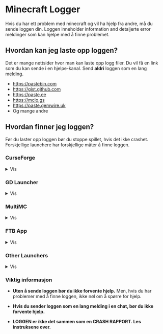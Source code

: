 # Minecraft Logger

Hvis du har ett problem med minecraft og vil ha hjelp fra andre, må du sende loggen din.
Loggen inneholder information and detaljerte error meldinger som kan hjelpe med å finne problemet.

## Hvordan kan jeg laste opp loggen?

Det er mange nettsider hvor man kan laste opp logg filer.
Du vil få en link som du kan sende i en hjelpe-kanal.
Send **aldri** loggen som en lang melding.

* <https://pastebin.com>
* <https://gist.github.com>
* <https://paste.ee>
* <https://mclo.gs>
* <https://paste.gemwire.uk>
* Og mange andre

## Hvordan finner jeg loggen?

Før du laster opp loggen bør du stoppe spillet, hvis det ikke crashet.
Forskjellige launchere har forskjellige måter å finne loggen.

### CurseForge

<details>
<summary>Vis</summary>

Hvis du bruker CurseForge, høyre-klikk på modpack profilen og klikk `Open Folder`.
Der finner du en mappe som heter `logs`.
Inne i den mappen er det en fil som heter `latest.log`.
Det er denne filen som må lastes opp til en av nettsidene linket over.

</details>

### GD Launcher

<details>
<summary>Vis</summary>

Hvis du bruker GD Launcher, høyre-klikk på modpack profilen og klikk `Open Folder`.
Der finner du en mappe som heter `logs`.
Inne i den mappen er det en fil som heter `latest.log`.
Det er denne filen som må lastes opp til en av nettsidene linket over.

</details>

### MultiMC

<details>
<summary>Vis</summary>

Hvis du bruker MultiMC, klikk på `Edit Instance` og deretter `Other logs`.
Velg `logs/latest.log` i velgeren øverst og klikk på `Upload`
Du vil får en link som du kan poste.
Alternativt kan du trykke på `Upload` i `Minecraft Log` fanen.

</details>

### FTB App

<details>
<summary>Vis</summary>

Hvis du bruker FTB Appen, klikk på modpack profilen og deretter `Settings` øverst til høyre.
Etter det trykker du `Open Folder` i nedre venstre hjørne.
Der finner du en mappe som heter `logs`.
Inne i den mappen er det en fil som heter `latest.log`.
Det er denne filen som må lastes opp til en av nettsidene linket over.

</details>

### Other Launchers

<details>
<summary>Vis</summary>

I `.minecraft` mappen finner du en mappe som heter `logs`.
Inne der er det en fil som heter `latest.log`.
Det er denne filen som må lastes opp til en av nettsidene linket over.

</details>

### Viktig informasjon

* **Uten å sende loggen bør du ikke forvente hjelp.**
  Men, hvis du har problemer med å finne loggen, ikke nøl om å spørre for hjelp.
  
* **Hvis du sender loggen som en lang melding i en chat,  bør du ikke forvente hjelp.**

* **LOGGEN er ikke det sammen som en CRASH RAPPORT. Les instruksene over.**
